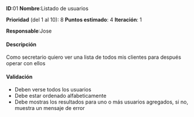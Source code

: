 **ID**:01
**Nombre**:Listado de usuarios

**Prioridad** (del 1 al 10): 8
**Puntos estimado**: 4
**Iteración**: 1

**Responsable**:Jose

#### Descripción
Como secretario quiero ver una lista de todos mis clientes para después operar con ellos

#### Validación
* Deben verse todos los usuarios
* Debe estar ordenado alfabeticamente
* Debe mostras los resultados para uno o más usuarios agregados, si no, muestra un mensaje de error
